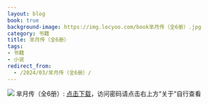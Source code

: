 ```yaml
---
layout: blog
book: true
background-image: https://img.locyoo.com/book芈月传（全6册）.jpg
category: 书籍
title: 芈月传（全6册）
tags:
- 书籍
- 小说
redirect_from:
  - /2024/03/芈月传（全6册）/
---
```

![](https://img.locyoo.com/book芈月传（全6册）.jpg)
芈月传（全6册）: <a name = "ref1" href="https://url18.ctfile.com/f/50983618-1269964505-9e8f21?p=3619">点击下载</a>，访问密码请点击右上方“关于”自行查看